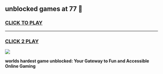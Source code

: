 
## unblocked games at 77 👋
<h3>
<a href="https://premium.freeplayer.one?title=unblocked_games_at_77&ref=13F">CLICK TO PLAY</a></h3>
<hr>

<h3>
<a href="https://premium.freeplayer.one?title=unblocked_games_at_77&ref=13F">CLICK 2 PLAY</a>
  
</h3>

<a href="https://premium.freeplayer.one?title=unblocked_games_at_77&ref=12F/"><img src="https://clearcache.store/games.png"></a>


**worlds hardest game unblocked: Your Gateway to Fun and Accessible Online Gaming**
